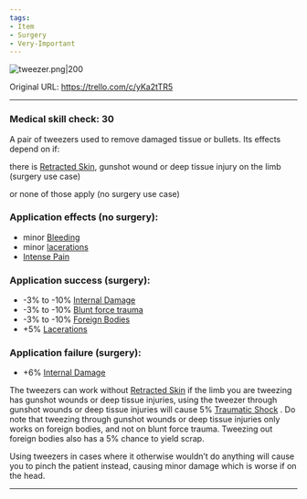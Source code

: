 ```yaml
---
tags:
- Item
- Surgery
- Very-Important
---
```


![tweezer.png\|200](/Items/Tweezers%20-%20Attachments/6718845db30472d958dd7c3e.png)

Original URL: https://trello.com/c/yKa2tTR5

---

### Medical skill check: 30

A pair of tweezers used to remove damaged tissue or bullets.
Its effects depend on if:

there is [Retracted Skin](../Surgery/Retracted%20Skin.md), gunshot wound or deep tissue injury on the limb (surgery use case)

or none of those apply (no surgery use case)

### Application effects (no surgery):

- minor [Bleeding](../Any%20bodypart/Bleeding.md)
- minor [lacerations]([Wounds](../Any%20bodypart/archived/Wounds.md) "‌")
- [Intense Pain](../Symptoms/Intense%20Pain.md)

### Application success (surgery):

- -3% to -10% [Internal Damage](../Any%20bodypart/archived/Internal%20Damage.md)
- -3% to -10% [Blunt force trauma]([Wounds](../Any%20bodypart/archived/Wounds.md) "‌")
- -3% to -10% [Foreign Bodies](../Any%20bodypart/Foreign%20Bodies.md)
- +5% [Lacerations]([Wounds](../Any%20bodypart/archived/Wounds.md) "‌")

### Application failure (surgery):

- +6% [Internal Damage](../Any%20bodypart/archived/Internal%20Damage.md)

The tweezers can work without [Retracted Skin](../Surgery/Retracted%20Skin.md)  if the limb you are tweezing has gunshot wounds or deep tissue injuries, using the tweezer through gunshot wounds or deep tissue injuries will cause 5% [Traumatic Shock](../Surgery/Traumatic%20Shock.md) . Do note that tweezing through gunshot wounds or deep tissue injuries only works on foreign bodies, and not on blunt force trauma. Tweezing out foreign bodies also has a 5% chance to yield scrap.

Using tweezers in cases where it otherwise wouldn’t do anything will cause you to pinch the patient instead, causing minor damage which is worse if on the head.

---

